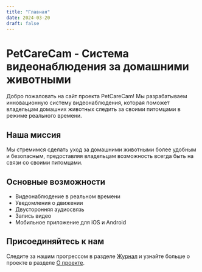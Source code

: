 ```yaml
---
title: "Главная"
date: 2024-03-20
draft: false
---
```


# PetCareCam - Система видеонаблюдения за домашними животными

Добро пожаловать на сайт проекта PetCareCam! Мы разрабатываем инновационную систему видеонаблюдения, которая поможет владельцам домашних животных следить за своими питомцами в режиме реального времени.

## Наша миссия

Мы стремимся сделать уход за домашними животными более удобным и безопасным, предоставляя владельцам возможность всегда быть на связи со своими питомцами.

## Основные возможности

- Видеонаблюдение в реальном времени
- Уведомления о движении
- Двусторонняя аудиосвязь
- Запись видео
- Мобильное приложение для iOS и Android

## Присоединяйтесь к нам

Следите за нашим прогрессом в разделе [Журнал](/posts/) и узнайте больше о проекте в разделе [О проекте](/about/). 